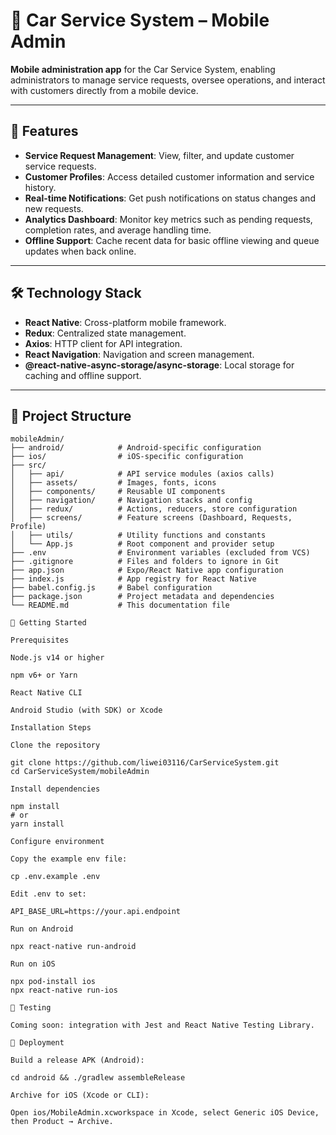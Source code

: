 # 🚗 Car Service System – Mobile Admin

**Mobile administration app** for the Car Service System, enabling administrators to manage service requests, oversee operations, and interact with customers directly from a mobile device.

---

## 📱 Features

- **Service Request Management**: View, filter, and update customer service requests.
- **Customer Profiles**: Access detailed customer information and service history.
- **Real-time Notifications**: Get push notifications on status changes and new requests.
- **Analytics Dashboard**: Monitor key metrics such as pending requests, completion rates, and average handling time.
- **Offline Support**: Cache recent data for basic offline viewing and queue updates when back online.

---

## 🛠️ Technology Stack

- **React Native**: Cross-platform mobile framework.
- **Redux**: Centralized state management.
- **Axios**: HTTP client for API integration.
- **React Navigation**: Navigation and screen management.
- **@react-native-async-storage/async-storage**: Local storage for caching and offline support.

---

## 📂 Project Structure

```plaintext
mobileAdmin/
├── android/            # Android-specific configuration
├── ios/                # iOS-specific configuration
├── src/
│   ├── api/            # API service modules (axios calls)
│   ├── assets/         # Images, fonts, icons
│   ├── components/     # Reusable UI components
│   ├── navigation/     # Navigation stacks and config
│   ├── redux/          # Actions, reducers, store configuration
│   ├── screens/        # Feature screens (Dashboard, Requests, Profile)
│   ├── utils/          # Utility functions and constants
│   └── App.js          # Root component and provider setup
├── .env                # Environment variables (excluded from VCS)
├── .gitignore          # Files and folders to ignore in Git
├── app.json            # Expo/React Native app configuration
├── index.js            # App registry for React Native
├── babel.config.js     # Babel configuration
├── package.json        # Project metadata and dependencies
└── README.md           # This documentation file

🚀 Getting Started

Prerequisites

Node.js v14 or higher

npm v6+ or Yarn

React Native CLI

Android Studio (with SDK) or Xcode

Installation Steps

Clone the repository

git clone https://github.com/liwei03116/CarServiceSystem.git
cd CarServiceSystem/mobileAdmin

Install dependencies

npm install
# or
yarn install

Configure environment

Copy the example env file:

cp .env.example .env

Edit .env to set:

API_BASE_URL=https://your.api.endpoint

Run on Android

npx react-native run-android

Run on iOS

npx pod-install ios
npx react-native run-ios

🧪 Testing

Coming soon: integration with Jest and React Native Testing Library.

🚧 Deployment

Build a release APK (Android):

cd android && ./gradlew assembleRelease

Archive for iOS (Xcode or CLI):

Open ios/MobileAdmin.xcworkspace in Xcode, select Generic iOS Device, then Product → Archive.